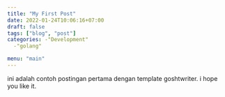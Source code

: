 ```yaml
---
title: "My First Post"
date: 2022-01-24T10:06:16+07:00
draft: false
tags: ["blog", "post"]
categories: -"Development"
  -"golang"

menu: "main"
---
```


ini adalah contoh postingan pertama dengan template goshtwriter.
i hope you like it.
